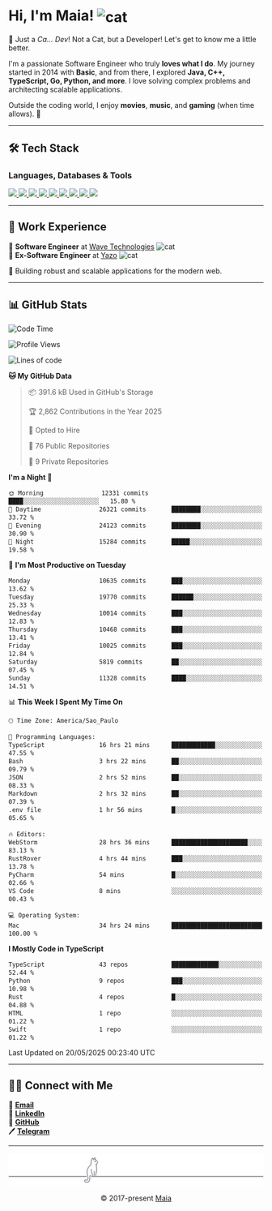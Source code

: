 <h1 align="left">Hi, I'm Maia! 
<img src="https://emojis.slackmojis.com/emojis/images/1643509834/36299/black-cat.gif?1643509834" width="50" height="60" align="center" alt="cat"/>
</h1>

🎩 Just a *Ca... Dev*! Not a Cat, but a Developer! Let's get to know me a little better.

I'm a passionate Software Engineer who truly **loves what I do**. My journey started in 2014 with **Basic**, and from there, I explored **Java, C++, TypeScript, Go, Python, and more**. I love solving complex problems and architecting scalable applications.

Outside the coding world, I enjoy **movies**, **music**, and **gaming** (when time allows). 🚀

---

## 🛠️ Tech Stack

### Languages, Databases & Tools
<p>
  <a href="https://www.typescriptlang.org">
    <img src="https://skillicons.dev/icons?i=ts" />
  </a>
  <a href="https://go.dev">
    <img src="https://skillicons.dev/icons?i=go" />
  </a>
  <a href="https://www.python.org">
    <img src="https://skillicons.dev/icons?i=python" />
  </a>
  <a href="https://gradle.org">
    <img src="https://skillicons.dev/icons?i=gradle" />
  </a>
  <a href="https://redis.io">
    <img src="https://skillicons.dev/icons?i=redis" />
  </a>
  <a href="https://www.mongodb.com">
    <img src="https://skillicons.dev/icons?i=mongodb" />
  </a>
  <a href="https://nodejs.org">
    <img src="https://skillicons.dev/icons?i=nodejs" />
  </a>
  <a href="https://www.javascript.com">
    <img src="https://skillicons.dev/icons?i=js" />
  </a>
  <a href="https://www.docker.com">
    <img src="https://skillicons.dev/icons?i=docker" />
  </a>
</p>

---

## 💼 Work Experience

🔹 **Software Engineer** at [Wave Technologies](https://www.linkedin.com/company/wave-technologies-oficial/)   <img src="https://media.giphy.com/media/WUlplcMpOCEmTGBtBW/giphy.gif" width="30" alt="cat"> <br>
🔹 **Ex-Software Engineer** at [Yazo](https://yazo.com.br/) <img src="https://media.giphy.com/media/WUlplcMpOCEmTGBtBW/giphy.gif" width="30" alt="cat"> <br>

🚀 Building robust and scalable applications for the modern web.

---

## 📊 GitHub Stats

<!--START_SECTION:waka-->
![Code Time](http://img.shields.io/badge/Code%20Time-5%2C986%20hrs%2041%20mins-blue)

![Profile Views](http://img.shields.io/badge/Profile%20Views-5-blue)

![Lines of code](https://img.shields.io/badge/From%20Hello%20World%20I%27ve%20Written-14.5%20million%20lines%20of%20code-blue)

**🐱 My GitHub Data** 

> 📦 391.6 kB Used in GitHub's Storage 
 > 
> 🏆 2,862 Contributions in the Year 2025
 > 
> 💼 Opted to Hire
 > 
> 📜 76 Public Repositories 
 > 
> 🔑 9 Private Repositories 
 > 
**I'm a Night 🦉** 

```text
🌞 Morning                12331 commits       ████░░░░░░░░░░░░░░░░░░░░░   15.80 % 
🌆 Daytime                26321 commits       ████████░░░░░░░░░░░░░░░░░   33.72 % 
🌃 Evening                24123 commits       ████████░░░░░░░░░░░░░░░░░   30.90 % 
🌙 Night                  15284 commits       █████░░░░░░░░░░░░░░░░░░░░   19.58 % 
```
📅 **I'm Most Productive on Tuesday** 

```text
Monday                   10635 commits       ███░░░░░░░░░░░░░░░░░░░░░░   13.62 % 
Tuesday                  19770 commits       ██████░░░░░░░░░░░░░░░░░░░   25.33 % 
Wednesday                10014 commits       ███░░░░░░░░░░░░░░░░░░░░░░   12.83 % 
Thursday                 10468 commits       ███░░░░░░░░░░░░░░░░░░░░░░   13.41 % 
Friday                   10025 commits       ███░░░░░░░░░░░░░░░░░░░░░░   12.84 % 
Saturday                 5819 commits        ██░░░░░░░░░░░░░░░░░░░░░░░   07.45 % 
Sunday                   11328 commits       ████░░░░░░░░░░░░░░░░░░░░░   14.51 % 
```


📊 **This Week I Spent My Time On** 

```text
🕑︎ Time Zone: America/Sao_Paulo

💬 Programming Languages: 
TypeScript               16 hrs 21 mins      ████████████░░░░░░░░░░░░░   47.55 % 
Bash                     3 hrs 22 mins       ██░░░░░░░░░░░░░░░░░░░░░░░   09.79 % 
JSON                     2 hrs 52 mins       ██░░░░░░░░░░░░░░░░░░░░░░░   08.33 % 
Markdown                 2 hrs 32 mins       ██░░░░░░░░░░░░░░░░░░░░░░░   07.39 % 
.env file                1 hr 56 mins        █░░░░░░░░░░░░░░░░░░░░░░░░   05.65 % 

🔥 Editors: 
WebStorm                 28 hrs 36 mins      █████████████████████░░░░   83.13 % 
RustRover                4 hrs 44 mins       ███░░░░░░░░░░░░░░░░░░░░░░   13.78 % 
PyCharm                  54 mins             █░░░░░░░░░░░░░░░░░░░░░░░░   02.66 % 
VS Code                  8 mins              ░░░░░░░░░░░░░░░░░░░░░░░░░   00.43 % 

💻 Operating System: 
Mac                      34 hrs 24 mins      █████████████████████████   100.00 % 
```

**I Mostly Code in TypeScript** 

```text
TypeScript               43 repos            █████████████░░░░░░░░░░░░   52.44 % 
Python                   9 repos             ███░░░░░░░░░░░░░░░░░░░░░░   10.98 % 
Rust                     4 repos             █░░░░░░░░░░░░░░░░░░░░░░░░   04.88 % 
HTML                     1 repo              ░░░░░░░░░░░░░░░░░░░░░░░░░   01.22 % 
Swift                    1 repo              ░░░░░░░░░░░░░░░░░░░░░░░░░   01.22 % 
```




 Last Updated on 20/05/2025 00:23:40 UTC
<!--END_SECTION:waka-->

---

## 👯‍👨 Connect with Me
📧 **[Email](mailto:gabrielmaialva33@gmail.com)**  
🔗 **[LinkedIn](https://www.linkedin.com/in/gabriel-maia-183984239)**  
🐙 **[GitHub](https://github.com/gabrielmaialva33)**  
🖊 **[Telegram](https://t.me/sr_mrootx)**

---

<p align="center"><img src="https://raw.githubusercontent.com/gabrielmaialva33/gabrielmaialva33/master/assets/gray0_ctp_on_line.svg?sanitize=true" /></p>
<p align="center">&copy; 2017-present <a href="https://github.com/gabrielmaialva33/" target="_blank">Maia</a></p>
